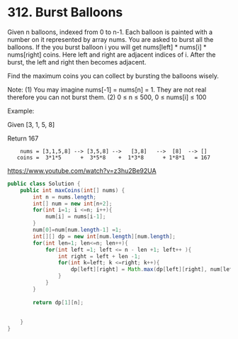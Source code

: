 # 312. Burst Balloons
Given n balloons, indexed from 0 to n-1. Each balloon is painted with a number on it represented by array nums. You are asked to burst all the balloons. If the you burst balloon i you will get nums[left] * nums[i] * nums[right] coins. Here left and right are adjacent indices of i. After the burst, the left and right then becomes adjacent.

Find the maximum coins you can collect by bursting the balloons wisely.

Note: 
(1) You may imagine nums[-1] = nums[n] = 1. They are not real therefore you can not burst them.
(2) 0 ≤ n ≤ 500, 0 ≤ nums[i] ≤ 100

Example:

Given [3, 1, 5, 8]

Return 167
```
    nums = [3,1,5,8] --> [3,5,8] -->   [3,8]   -->  [8]  --> []
   coins =  3*1*5      +  3*5*8    +  1*3*8      + 1*8*1   = 167
```
https://www.youtube.com/watch?v=z3hu2Be92UA

```java
public class Solution {
    public int maxCoins(int[] nums) {
        int n = nums.length;
        int[] num = new int[n+2];
        for(int i=1; i <=n; i++){
            num[i] = nums[i-1];
        }
        num[0]=num[num.length-1] =1;
        int[][] dp = new int[num.length][num.length];
        for(int len=1; len<=n; len++){
            for(int left =1; left <= n - len +1; left++ ){
                int right = left + len -1;
                for(int k=left; k <=right; k++){
                    dp[left][right] = Math.max(dp[left][right], num[left-1]* num[k]*num[right+1] + dp[left][k-1] + dp[k+1][right]);
                }
            }
        }
        
        return dp[1][n];
            
        
    }
}

```
